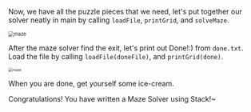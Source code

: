 <!--title={main()}-->

<!--badges={Python:100}-->

<!--concepts={File Input Output}-->

Now, we have all the puzzle pieces that we need, let's put together our solver neatly in main by calling `loadFile`, `printGrid`, and `solveMaze`.

<img src="https://projectbit.s3-us-west-1.amazonaws.com/darlene/cards/maze1.png" alt="maze" style="zoom:69%;" />

After the maze solver find the exit, let's print out Done!:) from `done.txt`. Load the file by calling `loadFile(doneFile)`, and `printGrid(done)`.

<img src="https://projectbit.s3-us-west-1.amazonaws.com/darlene/cards/Done.PNG" alt="maze" style="zoom: 50%;" />

When you are done, get yourself some ice-cream.

Congratulations! You have written a Maze Solver using Stack!~